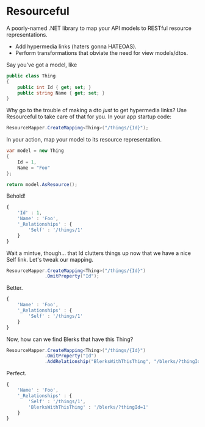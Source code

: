 Resourceful
===========

A poorly-named .NET library to map your API models to RESTful resource representations.

- Add hypermedia links (haters gonna HATEOAS).
- Perform transformations that obviate the need for view models/dtos.

Say you've got a model, like
```csharp
public class Thing
{
    public int Id { get; set; }
    public string Name { get; set; }
}
```
Why go to the trouble of making a dto *just* to get hypermedia links? Use Resourceful to take care of that for you. In your app startup code:
```csharp
ResourceMapper.CreateMapping<Thing>("/things/{Id}");
```
In your action, map your model to its resource representation.
```csharp
var model = new Thing 
{
    Id = 1, 
    Name = "Foo"
};

return model.AsResource();
```
Behold!
```javascript
{
    'Id' : 1,
    'Name' : 'Foo',
    '_Relationships' : {
        'Self' : '/things/1'
    }
}
```
Wait a mintue, though... that Id clutters things up now that we have a nice Self link. Let's tweak our mapping.
```csharp
ResourceMapper.CreateMapping<Thing>("/things/{Id}")
              .OmitProperty("Id");
```
Better.
```javascript
{
    'Name' : 'Foo',
    '_Relationships' : {
        'Self' : '/things/1'
    }
}
```
Now, how can we find Blerks that have this Thing?
```csharp
ResourceMapper.CreateMapping<Thing>("/things/{Id}")
              .OmitProperty("Id")
              .AddRelationship("BlerksWithThisThing", "/blerks/?thingId={Id}");
```
Perfect.
```javascript
{
    'Name' : 'Foo',
    '_Relationships' : {
        'Self' : '/things/1',
        'BlerksWithThisThing' : '/blerks/?thingId=1'
    }
}
```
